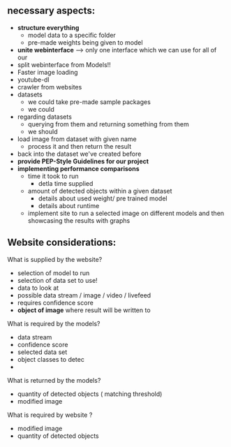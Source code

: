 ## necessary aspects: 

- **structure everything**
	- model data to a specific folder
	- pre-made weights being given to model 
- **unite webinterface** --> only one interface which we can use for all of our 
- split webinterface from Models!! 
- Faster image loading 
- youtube-dl 
- crawler from websites 
- datasets
	- we could take pre-made sample packages 
	- we could 
- regarding datasets 
	- querying from them and returning something from them 
	- we should 
- load image from dataset with given name 
	- process it and then return the result 
- back into the dataset we've created before 
- **provide PEP-Style Guidelines for our project**
- **implementing performance comparisons**
	- time it took to run 
		- detla time supplied 
	- amount of detected objects within a given dataset 
		- details about used weight/ pre trained model 
		- details about runtime 
	- implement site to run a selected image on different models and then showcasing the results with graphs


## Website considerations: 

What is supplied by the website? 
- selection of model to run
- selection of data set to use! 
- data to look at 
- possible data stream / image / video / livefeed 
- requires confidence score
- **object of image** where result will be written to

What is required by the models? 
- data stream 
- confidence score 
- selected data set 
- object classes to detec
- 

What is returned by the models? 
- quantity of detected objects ( matching threshold) 
- modified image  

What is required by website ? 
- modified image 
- quantity of detected objects 